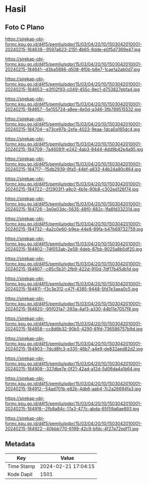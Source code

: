 # Hasil

## Foto C Plano

https://sirekap-obj-formc.kpu.go.id/d4f5/pemilu/pdpr/15/03/04/20/10/1503042010001-20240215-184638--9597a623-215f-4b65-8dde-e0f5d7369e47.jpg

https://sirekap-obj-formc.kpu.go.id/d4f5/pemilu/pdpr/15/03/04/20/10/1503042010001-20240215-184641--d3ba5886-d508-4f0b-b8e7-1cae1a2ab0d7.jpg

https://sirekap-obj-formc.kpu.go.id/d4f5/pemilu/pdpr/15/03/04/20/10/1503042010001-20240215-184653--e3f02f93-c049-455c-9ec1-d753827ebfa4.jpg

https://sirekap-obj-formc.kpu.go.id/d4f5/pemilu/pdpr/15/03/04/20/10/1503042010001-20240215-184657--5e155724-a8ee-4e0d-a346-3fb789515532.jpg

https://sirekap-obj-formc.kpu.go.id/d4f5/pemilu/pdpr/15/03/04/20/10/1503042010001-20240215-184704--e73ce97b-2efa-4023-9eaa-1dca0a165dc4.jpg

https://sirekap-obj-formc.kpu.go.id/d4f5/pemilu/pdpr/15/03/04/20/10/1503042010001-20240215-184709--7a46081f-e242-4ab3-8444-4dd9b42e4a95.jpg

https://sirekap-obj-formc.kpu.go.id/d4f5/pemilu/pdpr/15/03/04/20/10/1503042010001-20240215-184717--15db2939-9fa5-44bf-a833-44b24a90c864.jpg

https://sirekap-obj-formc.kpu.go.id/d4f5/pemilu/pdpr/15/03/04/20/10/1503042010001-20240215-184722--2f2903f1-a8c0-4b1e-90b8-c302ed126f74.jpg

https://sirekap-obj-formc.kpu.go.id/d4f5/pemilu/pdpr/15/03/04/20/10/1503042010001-20240215-184726--3e0e03dc-5635-48f0-882c-1fa6fd332314.jpg

https://sirekap-obj-formc.kpu.go.id/d4f5/pemilu/pdpr/15/03/04/20/10/1503042010001-20240215-184732--4a2c0e60-b9ea-44e8-89fa-b47b69732759.jpg

https://sirekap-obj-formc.kpu.go.id/d4f5/pemilu/pdpr/15/03/04/20/10/1503042010001-20240215-184802--74f053ab-2e58-4deb-87bb-9025a8b5df20.jpg

https://sirekap-obj-formc.kpu.go.id/d4f5/pemilu/pdpr/15/03/04/20/10/1503042010001-20240215-184807--c85c5b31-2fb9-422d-910d-7df17b45db1d.jpg

https://sirekap-obj-formc.kpu.go.id/d4f5/pemilu/pdpr/15/03/04/20/10/1503042010001-20240215-184811--f3c3e312-c47f-4385-9448-5fd7e3aea0c5.jpg

https://sirekap-obj-formc.kpu.go.id/d4f5/pemilu/pdpr/15/03/04/20/10/1503042010001-20240215-184820--95f031a7-393a-4af3-a330-44b11e7057f8.jpg

https://sirekap-obj-formc.kpu.go.id/d4f5/pemilu/pdpr/15/03/04/20/10/1503042010001-20240215-184858--cc8d6b32-90b5-4290-81fd-736586757b9d.jpg

https://sirekap-obj-formc.kpu.go.id/d4f5/pemilu/pdpr/15/03/04/20/10/1503042010001-20240215-184903--7dcd8fc3-e335-46b7-a4e9-de832aed82d2.jpg

https://sirekap-obj-formc.kpu.go.id/d4f5/pemilu/pdpr/15/03/04/20/10/1503042010001-20240215-184908--327dbe7e-0f21-42ad-a12d-5d06da4a1b64.jpg

https://sirekap-obj-formc.kpu.go.id/d4f5/pemilu/pdpr/15/03/04/20/10/1503042010001-20240215-184912--54ad701b-e82b-4db6-aab4-7c2a26694fa3.jpg

https://sirekap-obj-formc.kpu.go.id/d4f5/pemilu/pdpr/15/03/04/20/10/1503042010001-20240215-184918--2fb8a84c-17a3-477c-abda-65f59a6ae893.jpg

https://sirekap-obj-formc.kpu.go.id/d4f5/pemilu/pdpr/15/03/04/20/10/1503042010001-20240215-184922--40bbb770-6199-42c9-bfdc-4f27a72edf11.jpg


## Metadata

| Key        | Value               |
| ---------- | ------------------- |
| Time Stamp | 2024-02-21 17:04:15 |
| Kode Dapil | 1501                |



